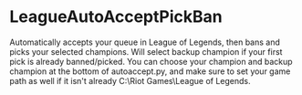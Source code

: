 # LeagueAutoAcceptPickBan
Automatically accepts your queue in League of Legends, then bans and picks your selected champions. Will select backup champion if your first pick is already banned/picked. You can choose your champion and backup champion at the bottom of autoaccept.py, and make sure to set your game path as well if it isn't already C:\Riot Games\League of Legends.
